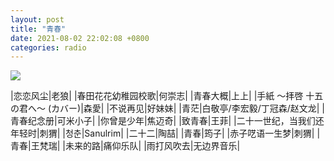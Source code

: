 ```yaml
---
layout: post
title: "青春"
date: 2021-08-02 22:02:08 +0800
categories: radio
---
```

![]({{site.baseurl}}/images/cover_20210802.jpg)

|恋恋风尘|老狼|
|春田花花幼稚园校歌|何崇志|
|青春大概|上上|
|手紙 ～拝啓 十五の君へ～ (カバー)|森愛|
|不说再见|好妹妹|
|青茫|白敬亭/李宏毅/丁冠森/赵文龙|
|青春纪念册|可米小子|
|你曾是少年|焦迈奇|
|致青春|王菲|
|二十一世纪，当我们还年轻时|刺猬|
|청춘|Sanulrim|
|二十二|陶喆|
|青春|筠子|
|赤子呓语一生梦|刺猬|
|青春|王梵瑞|
|未来的路|痛仰乐队|
|雨打风吹去|无边界音乐|


